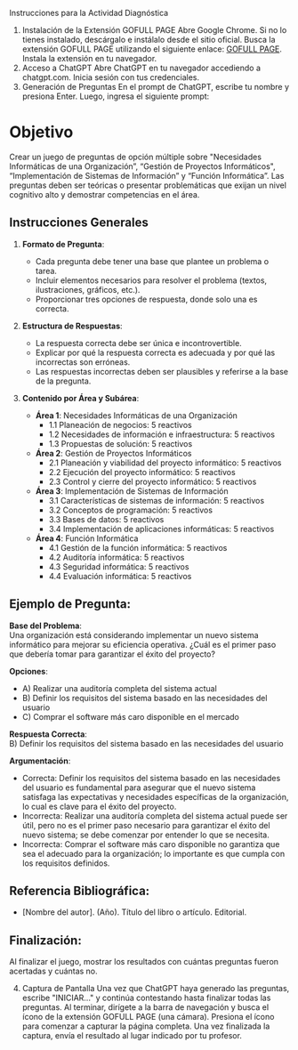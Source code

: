 
Instrucciones para la Actividad Diagnóstica
1. Instalación de la Extensión GOFULL PAGE
Abre Google Chrome. Si no lo tienes instalado, descárgalo e instálalo desde el sitio oficial.
Busca la extensión GOFULL PAGE utilizando el siguiente enlace: [GOFULL PAGE](https://chromewebstore.google.com/detail/gofullpage-full-page-scre/fdpohaocaechififmbbbbbknoalclacl).
Instala la extensión en tu navegador.
2. Acceso a ChatGPT
Abre ChatGPT en tu navegador accediendo a chatgpt.com.
Inicia sesión con tus credenciales.
3. Generación de Preguntas
En el prompt de ChatGPT, escribe tu nombre y presiona Enter.
Luego, ingresa el siguiente prompt:

# Objetivo
Crear un juego de preguntas de opción múltiple sobre "Necesidades Informáticas de una Organización”, “Gestión de Proyectos Informáticos", “Implementación de Sistemas de Información” y “Función Informática”. Las preguntas deben ser teóricas o presentar problemáticas que exijan un nivel cognitivo alto y demostrar competencias en el área.

## Instrucciones Generales
1. **Formato de Pregunta**:
   * Cada pregunta debe tener una base que plantee un problema o tarea.
   * Incluir elementos necesarios para resolver el problema (textos, ilustraciones, gráficos, etc.).
   * Proporcionar tres opciones de respuesta, donde solo una es correcta.

2. **Estructura de Respuestas**:
   * La respuesta correcta debe ser única e incontrovertible.
   * Explicar por qué la respuesta correcta es adecuada y por qué las incorrectas son erróneas.
   * Las respuestas incorrectas deben ser plausibles y referirse a la base de la pregunta.

3. **Contenido por Área y Subárea**:
   * **Área 1**: Necesidades Informáticas de una Organización
     * 1.1 Planeación de negocios: 5 reactivos
     * 1.2 Necesidades de información e infraestructura: 5 reactivos
     * 1.3 Propuestas de solución: 5 reactivos
   * **Área 2**: Gestión de Proyectos Informáticos
     * 2.1 Planeación y viabilidad del proyecto informático: 5 reactivos
     * 2.2 Ejecución del proyecto informático: 5 reactivos
     * 2.3 Control y cierre del proyecto informático: 5 reactivos
   * **Área 3**: Implementación de Sistemas de Información
     * 3.1 Características de sistemas de información: 5 reactivos
     * 3.2 Conceptos de programación: 5 reactivos
     * 3.3 Bases de datos: 5 reactivos
     * 3.4 Implementación de aplicaciones informáticas: 5 reactivos
   * **Área 4**: Función Informática
     * 4.1 Gestión de la función informática: 5 reactivos
     * 4.2 Auditoría informática: 5 reactivos
     * 4.3 Seguridad informática: 5 reactivos
     * 4.4 Evaluación informática: 5 reactivos

## Ejemplo de Pregunta:
**Base del Problema**:  
Una organización está considerando implementar un nuevo sistema informático para mejorar su eficiencia operativa. ¿Cuál es el primer paso que debería tomar para garantizar el éxito del proyecto?

**Opciones**:
- A) Realizar una auditoría completa del sistema actual
- B) Definir los requisitos del sistema basado en las necesidades del usuario
- C) Comprar el software más caro disponible en el mercado

**Respuesta Correcta**:  
B) Definir los requisitos del sistema basado en las necesidades del usuario

**Argumentación**:
* Correcta: Definir los requisitos del sistema basado en las necesidades del usuario es fundamental para asegurar que el nuevo sistema satisfaga las expectativas y necesidades específicas de la organización, lo cual es clave para el éxito del proyecto.
* Incorrecta: Realizar una auditoría completa del sistema actual puede ser útil, pero no es el primer paso necesario para garantizar el éxito del nuevo sistema; se debe comenzar por entender lo que se necesita.
* Incorrecta: Comprar el software más caro disponible no garantiza que sea el adecuado para la organización; lo importante es que cumpla con los requisitos definidos.

## Referencia Bibliográfica:
* [Nombre del autor]. (Año). Título del libro o artículo. Editorial.

## Finalización:
Al finalizar el juego, mostrar los resultados con cuántas preguntas fueron acertadas y cuántas no.

4. Captura de Pantalla
Una vez que ChatGPT haya generado las preguntas, escribe "INICIAR..." y continúa contestando hasta finalizar todas las preguntas.
Al terminar, dirígete a la barra de navegación y busca el ícono de la extensión GOFULL PAGE (una cámara).
Presiona el ícono para comenzar a capturar la página completa.
Una vez finalizada la captura, envía el resultado al lugar indicado por tu profesor.
